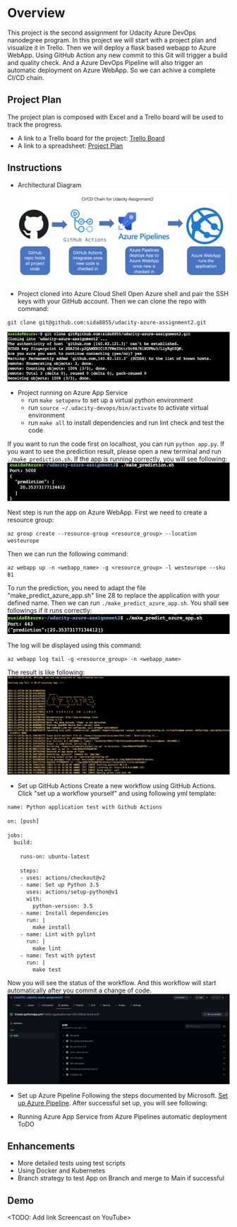 # Overview

This project is the second assignment for Udacity Azure DevOps nanodegree program. 
In this project we will start with a project plan and visualize it in Trello. Then we will deploy a flask based webapp to Azure WebApp. Using GitHub Action any new commit to this Git will trigger a build and quality check. And a Azure DevOps Pipeline will also trigger an automatic deployment on Azure WebApp. So we can achive a complete CI/CD chain.

## Project Plan
The project plan is composed with Excel and a Trello board will be used to track the progress.

* A link to a Trello board for the project: [Trello Board](https://trello.com/b/AqHIn4q4/building-a-ci-cd-pipeline)
* A link to a spreadsheet: [Project Plan](./project_plan/project-plan.xlsx)

## Instructions

* Architectural Diagram 
![Architectural Diagram](./screenshot/CICD_Architecture.png "Architectural Diagram")

* Project cloned into Azure Cloud Shell
Open Azure shell and pair the SSH keys with your GitHub account. Then we can clone the repo with command:
```
git clone git@github.com:sida8855/udacity-azure-assignment2.git
```
![Clone Git Repo](./screenshot/GitCloneInAzure.png "Clone GitHub Repo")

* Project running on Azure App Service
  - run `make setupenv` to set up a virtual python environment 
  - run `source ~/.udacity-devops/bin/activate` to activate virtual environment
  - run `make all` to install dependencies and run lint check and test the code

If you want to run the code first on localhost, you can run `python app.py`. If you want to see the prediction result, please open a new terminal and run `./make_prediction.sh`. If the app is running correctly, you will see following:
![Run Prediction on localhost](./screenshot/RunPredictionLocal.png "Run Prediction on localhost")

Next step is run the app on Azure WebApp. First we need to create a resource group:
```
az group create --resource-group <resource_group> --location westeurope
```
Then we can run the following command:
```
az webapp up -n <webapp_name> -g <resource_group> -l westeurope --sku B1
```
To run the prediction, you need to adapt the file "make_predict_azure_app.sh" line 28 to replace the application with your defined name. Then we can run `./make_predict_azure_app.sh`. You shall see followings if it runs correctly:
![Run Prediction on Azure WebApp](./screenshot/RunPredictionAzure.png "Run Prediction on Azure WebApp")

The log will be displayed using this command:
```
az webapp log tail -g <resource_group> -n <webapp_name>
```
The result is like following:
![WebApp Log](./screenshot/LogTail.png "WebApp Log")

* Set up GitHub Actions
Create a new workflow using GitHub Actions. Click "set up a workflow yourself" and using following yml template:
```
name: Python application test with Github Actions

on: [push]

jobs:
  build:

    runs-on: ubuntu-latest

    steps:
    - uses: actions/checkout@v2
    - name: Set up Python 3.5
      uses: actions/setup-python@v1
      with:
        python-version: 3.5
    - name: Install dependencies
      run: |
        make install
    - name: Lint with pylint
      run: |
        make lint
    - name: Test with pytest
      run: |
        make test
```
Now you will see the status of the workflow. And this workflow will start automatically after you commit a change of code. 
![GitHub Actions](./screenshot/GitHubAction.png "GitHub Actions")

* Set up Azure Pipeline
Following the steps documented by Microsoft. [Set up Azure Pipeline](https://docs.microsoft.com/en-us/azure/devops/pipelines/ecosystems/python-webapp?view=azure-devops).
After successful set up, you will see following:

* Running Azure App Service from Azure Pipelines automatic deployment
ToDO


## Enhancements
* More detailed tests using test scripts
* Using Docker and Kubernetes
* Branch strategy to test App on Branch and merge to Main if successful

## Demo 

<TODO: Add link Screencast on YouTube>


